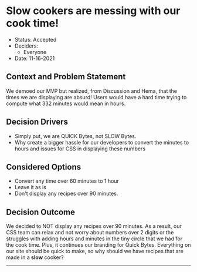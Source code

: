 # Slow cookers are messing with our cook time!

* Status: Accepted
* Deciders: 
  - Everyone
* Date: 11-16-2021

## Context and Problem Statement

We demoed our MVP but realized, from Discussion and Hema, that the times we are displaying are absurd! Users would have a hard time trying to compute what 332 minutes would mean
in hours. 

## Decision Drivers 

* Simply put, we are QUICK Bytes, not SLOW Bytes.
* Why create a bigger hassle for our developers to convert the minutes to hours and issues for CSS in displaying these numbers

## Considered Options

* Convert any time over 60 minutes to 1 hour
* Leave it as is
* Don't display any recipes over 90 minutes.

## Decision Outcome

We decided to NOT display any recipes over 90 minutes. As a result, our CSS team can relax and not worry about numbers over 2 digits or the struggles with adding hours and minutes
in the tiny circle that we had for the cook time. Plus, it continues our branding for Quick Bytes. Everything on our site should be quick to make, so why should we have recipes
that are made in a **slow** cooker?

--------------------------------------------
